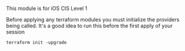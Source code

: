 This module is for iOS CIS Level 1

Before applying any terraform modules you must initialize the providers being called. It's a good idea to run this before the first apply of your session

```
terraform init -upgrade
```